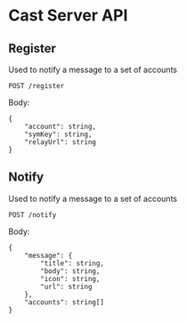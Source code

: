 # Cast Server API

## Register

Used to notify a message to a set of accounts 

`POST /register`

Body:

```jsonc
{
    "account": string,
    "symKey": string,
    "relayUrl": string
}
```



## Notify

Used to notify a message to a set of accounts 

`POST /notify`

Body:

```jsonc
{
    "message": {
        "title": string,
        "body": string,
        "icon": string,
        "url": string
    },
    "accounts": string[]
}
``` 
